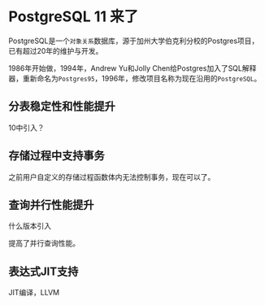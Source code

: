 # PostgreSQL 11 来了

PostgreSQL是一个`对象关系`数据库，源于加州大学伯克利分校的Postgres项目，已有超过20年的维护与开发。

1986年开始做，1994年，Andrew Yu和Jolly Chen给Postgres加入了SQL解释器，重新命名为`Postgres95`，1996年，修改项目名称为现在沿用的`PostgreSQL`。

## 分表稳定性和性能提升

10中引入？

## 存储过程中支持事务

之前用户自定义的存储过程函数体内无法控制事务，现在可以了。

## 查询并行性能提升

什么版本引入

提高了并行查询性能。

## 表达式JIT支持

JIT编译，LLVM